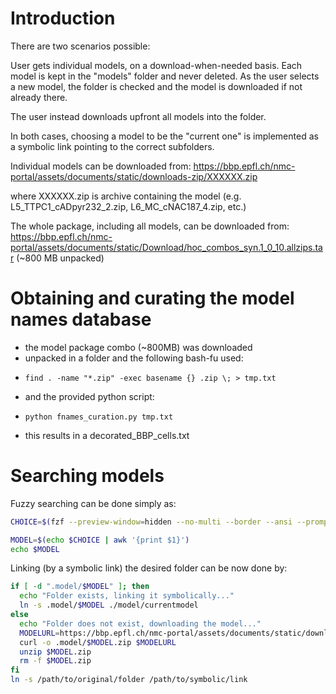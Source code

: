 # Introduction

There are two scenarios possible:

User gets individual models, on a download-when-needed basis.
Each model is kept in the "models" folder and never deleted.
As the user selects a new model, the folder is checked and the
model is downloaded if not already there.

The user instead downloads upfront all models into the folder.

In both cases, choosing a model to be the "current one" is
implemented as a symbolic link pointing to the correct subfolders.


Individual models can be downloaded from:
https://bbp.epfl.ch/nmc-portal/assets/documents/static/downloads-zip/XXXXXX.zip

where XXXXXX.zip is archive containing the model (e.g. L5_TTPC1_cADpyr232_2.zip, L6_MC_cNAC187_4.zip, etc.)


The whole package, including all models, can be downloaded from:
https://bbp.epfl.ch/nmc-portal/assets/documents/static/Download/hoc_combos_syn.1_0_10.allzips.tar        (~800 MB unpacked)


# Obtaining and curating the model names database

- the model package combo (~800MB) was downloaded
- unpacked in a folder and the following bash-fu used:
-     find . -name "*.zip" -exec basename {} .zip \; > tmp.txt
- and the provided python script:
-     python fnames_curation.py tmp.txt
- this results in a    decorated_BBP_cells.txt

# Searching models

Fuzzy searching can be done simply as:

```bash
CHOICE=$(fzf --preview-window=hidden --no-multi --border --ansi --prompt='  ▶  ' --reverse --height=50% --info=hidden < ./decorated_BBP_cells.txt)

MODEL=$(echo $CHOICE | awk '{print $1}')
echo $MODEL
```

Linking (by a symbolic link) the desired folder can be now done by:

```bash
if [ -d ".model/$MODEL" ]; then
  echo "Folder exists, linking it symbolically..."
  ln -s .model/$MODEL ./model/currentmodel
else
  echo "Folder does not exist, downloading the model..."
  MODELURL=https://bbp.epfl.ch/nmc-portal/assets/documents/static/downloads-zip/$MODEL.zip
  curl -o .model/$MODEL.zip $MODELURL
  unzip $MODEL.zip
  rm -f $MODEL.zip
fi
ln -s /path/to/original/folder /path/to/symbolic/link
```
